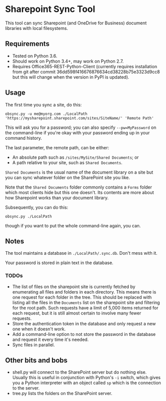 # Sharepoint Sync Tool

This tool can sync Sharepoint (and OneDrive for Business) document libraries
with local filesystems.

## Requirements
- Tested on Python 3.6.
- Should work on Python 3.4+, may work on Python 2.7.
- Requires Office365-REST-Python-Client (currently requires installation from git after commit 36dd598f416676876634cd38228b75e3323d9cc8 but this will change when the version in PyPI is updated).

## Usage

The first time you sync a site, do this:

    obsync.py -u me@myorg.com ./LocalPath 'https://mysharepoint.sharepoint.com/sites/SiteName/' 'Remote Path'

This will ask you for a password; you can also specify `--pw=MyPassword` on the
command-line if you're okay with your password ending up in your command
history.

The last parameter, the remote path, can be either:

- An absolute path such as `/sites/MySite/Shared Documents`; or
- A path relative to your site, such as `Shared Documents`.

`Shared Documents` is the usual name of the document library on a site but you
can sync whatever folder on the SharePoint site you like.

Note that the `Shared Documents` folder commonly contains a `Forms` folder which
most clients hide but this one doesn't.  Its contents are more about how
Sharepoint works than your document library.

Subsequently, you can do this:

    obsync.py ./LocalPath

though if you want to put the whole command-line again, you can.

## Notes

The tool maintains a database in `./LocalPath/.sync.db`.  Don't mess with it.

Your password is stored in plain text in the database.

### TODOs

 - The list of files on the sharepoint site is currently fetched by enumerating
   all files and folders in each directory.  This means there is one request
   for each folder in the tree.  This should be replaced with listing all the
   files in the `Documents` list on the sharepoint site and filtering for the
   root path.  Such requests have a limit of 5,000 items returned for each
   request, but it is still almost certain to involve many fewer requests.
 - Store the authentication token in the database and only request a new one
   when it doesn't work.
 - Add a command-line option to not store the password in the database and
   request it every time it's needed.
 - Sync files in parallel.

## Other bits and bobs

 - shell.py will connect to the SharePoint server but do nothing else.  Usually
   this is useful in conjunction with Python's `-i` switch, which gives you a
   Python interpreter with an object called `sp` which is the connection to
   the server.
 - tree.py lists the folders on the SharePoint server.
